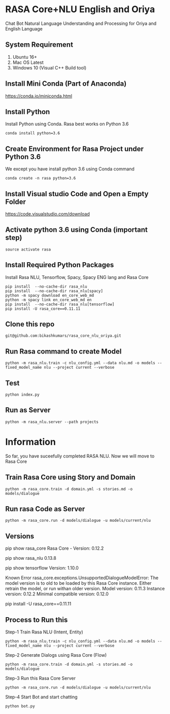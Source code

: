 # RASA Core+NLU English and Oriya
Chat Bot Natural Language Understanding and Processing for Oriya and English Language

## System Requirement
1. Ubuntu 16+
2. Mac OS Latest
3. Windows 10 (Visual C++ Build tool)

## Install Mini Conda (Part of Anaconda)
https://conda.io/miniconda.html


## Install Python
Install Python using Conda. Rasa best works on Python 3.6
```
conda install python=3.6
```


## Create Environment for Rasa Project under Python 3.6
We except you have install python 3.6 using Conda command
```
conda create -n rasa python=3.6
```

## Install Visual studio Code and Open a Empty Folder
https://code.visualstudio.com/download

## Activate python 3.6 using Conda (important step)
```
source activate rasa
```

## Install Required Python Packages
Install Rasa NLU, Tensorflow, Spacy, Spacy ENG lang and Rasa Core
```
pip install  --no-cache-dir rasa_nlu
pip install  --no-cache-dir rasa_nlu[spacy]
python -m spacy download en_core_web_md
python -m spacy link en_core_web_md en
pip install  --no-cache-dir rasa_nlu[tensorflow]
pip install -U rasa_core==0.11.11
```

## Clone this repo
```
git@github.com:bikashkumars/rasa_core_nlu_oriya.git
```

## Run Rasa command to create Model
```
python -m rasa_nlu.train -c nlu_config.yml --data nlu.md -o models --fixed_model_name nlu --project current --verbose
```

## Test
```
python index.py
```

## Run as Server
```
python -m rasa_nlu.server --path projects
```

# Information
So far, you have suceefully completed RASA NLU. Now we will move to Rasa Core


## Train Rasa Core using Story and Domain
```
python -m rasa_core.train -d domain.yml -s stories.md -o models/dialogue
```

## Run rasa Code as Server
```
python -m rasa_core.run -d models/dialogue -u models/current/nlu
```

## Versions
pip show rasa_core
Rasa Core - Version: 0.12.2

pip show rasa_nlu
0.13.8

pip show tensorflow
Version: 1.10.0

Known Error
rasa_core.exceptions.UnsupportedDialogueModelError: The model version is to old to be loaded by this Rasa Core instance. Either retrain the model, or run withan older version. Model version: 0.11.3 Instance version: 0.12.2 Minimal compatible version: 0.12.0

pip install -U rasa_core==0.11.11


## Process to Run this

Step-1 Train Rasa NLU (Intent, Entity)
```
python -m rasa_nlu.train -c nlu_config.yml --data nlu.md -o models --fixed_model_name nlu --project current --verbose
```

Step-2 Generate Dialogs using Rasa Core (Flow)
```
python -m rasa_core.train -d domain.yml -s stories.md -o models/dialogue
```

Step-3 Run this Rasa Core Server
```
python -m rasa_core.run -d models/dialogue -u models/current/nlu
```

Step-4 Start Bot and start chatting
```
python bot.py
```